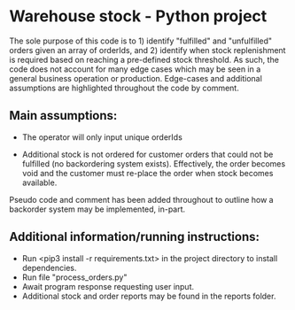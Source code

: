 # Warehouse stock - Python project
The sole purpose of this code is to 1) identify "fulfilled" and "unfulfilled" orders given an array of orderIds, and 2) identify when stock replenishment is required based on reaching a pre-defined stock threshold. As such, the code does not account for many edge cases which may be seen in a general business operation or production. Edge-cases and additional assumptions are highlighted throughout the code by comment.

## Main assumptions:
- The operator will only input unique orderIds

- Additional stock is not ordered for customer orders that could not be fulfilled (no backordering system exists). Effectively, the order becomes void and the customer must re-place the order when stock becomes available.

Pseudo code and comment has been added throughout to outline how a backorder system may be implemented, in-part.

## Additional information/running instructions:
- Run <pip3 install -r requirements.txt> in the project directory to install dependencies.
- Run file "process_orders.py"
- Await program response requesting user input.
- Additional stock and order reports may be found in the reports folder.
